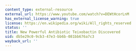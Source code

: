 ```yaml
---
content_type: external-resource
external_url: https://www.youtube.com/watch?v=DEWtHcorLnM
has_external_license_warning: true
license: https://en.wikipedia.org/wiki/All_rights_reserved
status: ''
title: New Powerful Antibiotic Teixobactin Discovered
uid: db5e29c0-9cb3-47e3-bb6b-081bb676a7c3
wayback_url: ''
---
```

